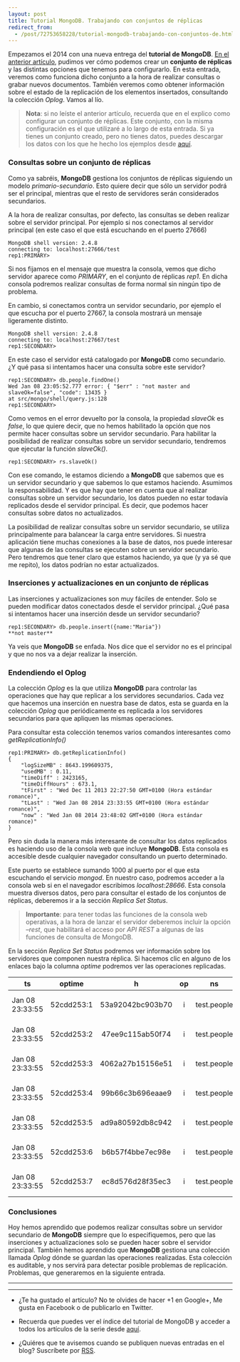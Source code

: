 ```yaml
---
layout: post
title: Tutorial MongoDB. Trabajando con conjuntos de réplicas
redirect_from:
  - /post/72753658228/tutorial-mongodb-trabajando-con-conjuntos-de.html
---
```


<p>Empezamos el 2014 con una nueva entrega del <strong>tutorial de MongoDB</strong>. <a href="http://www.charlascylon.com/post/69774579592/tutorial-mongodb-creacion-configuracion-replicas" title="Link a entrada sobre configuración de réplicas">En el anterior artículo</a>, pudimos ver cómo podemos crear un 
<strong>conjunto de réplicas</strong> y las distintas opciones que tenemos para configurarlo. En esta entrada, veremos como funciona dicho conjunto a la hora de realizar consultas o grabar nuevos documentos. También veremos como obtener información sobre el estado de la replicación de los elementos insertados, consultando la colección <em>Oplog</em>. Vamos al lío.</p>

<blockquote>
  <p><strong>Nota</strong>: si no leíste el anterior artículo, recuerda que en el explico como configurar un conjunto de réplicas. Este conjunto, con la misma configuración es el que utilizaré a lo largo de esta entrada. Si ya tienes un conjunto creado, pero no tienes datos, puedes descargar los datos con los que he hecho los ejemplos desde <a href="https://skydrive.live.com/download?resid=1F8D7C58B1FC74AE%211168" title="Descarga de conjunto de datos">aquí</a>.</p>
</blockquote>

<h3>Consultas sobre un conjunto de réplicas</h3>

<p>Como ya sabréis, <strong>MongoDB</strong> gestiona los conjuntos de réplicas siguiendo un modelo <em>primario-secundario</em>. Esto quiere decir que sólo un servidor podrá ser el principal, mientras que el resto de servidores serán considerados secundarios.</p>

<p>A la hora de realizar consultas, por defecto, las consultas se deben realizar sobre el servidor principal. Por ejemplo si nos conectamos al servidor principal (en este caso el que está escuchando en el puerto 27666)</p>

<pre><code>MongoDB shell version: 2.4.8
connecting to: localhost:27666/test
rep1:PRIMARY&gt;
</code></pre>

<p>Si nos fijamos en el mensaje que muestra la consola, vemos que dicho servidor aparece como <em>PRIMARY</em>, en el conjunto de réplicas <em>rep1</em>. En dicha consola podremos realizar consultas de forma normal sin ningún tipo de problema.</p>

<p>En cambio, si conectamos contra un servidor secundario, por ejemplo el que escucha por el puerto 27667, la consola mostrará un mensaje ligeramente distinto.</p>

<pre><code>MongoDB shell version: 2.4.8
connecting to: localhost:27667/test
rep1:SECONDARY&gt;
</code></pre>

<p>En este caso el servidor está catalogado por <strong>MongoDB</strong> como secundario. ¿Y qué pasa si intentamos hacer una consulta sobre este servidor?</p>

<pre><code>rep1:SECONDARY&gt; db.people.findOne()
Wed Jan 08 23:05:52.777 error: { "$err" : "not master and slaveOk=false", "code": 13435 } 
at src/mongo/shell/query.js:128
rep1:SECONDARY&gt;
</code></pre>

<p>Como vemos en el error devuelto por la consola, la propiedad <em>slaveOk</em> es <em>false</em>, lo que quiere decir, que no hemos habilitado la opción que nos permite hacer consultas sobre un servidor secundario. Para habilitar la posibilidad de realizar consultas sobre un servidor secundario, tendremos que ejecutar la  función <em>slaveOk()</em>.</p>

<pre><code>rep1:SECONDARY&gt; rs.slaveOk()
</code></pre>

<p>Con ese comando, le estamos diciendo a <strong>MongoDB</strong> que sabemos que es un servidor secundario y que sabemos lo que estamos haciendo. Asumimos la responsabilidad. Y es que hay que tener en cuenta que al realizar consultas sobre un servidor secundario, los datos pueden no estar todavía replicados desde el servidor principal. Es decir, que podemos hacer consultas sobre datos no actualizados.</p>

<p>La posibilidad de realizar consultas sobre un servidor secundario, se utiliza principalmente para balancear la carga entre servidores. Si nuestra aplicación tiene muchas conexiones a la base de datos, nos puede interesar que algunas de las consultas se ejecuten sobre un servidor secundario. Pero tendremos que tener claro que estamos haciendo, ya que (y ya sé que me repito), los datos podrían no estar actualizados.</p>

<h3>Inserciones y actualizaciones en un conjunto de réplicas</h3>

<p>Las inserciones y actualizaciones son muy fáciles de entender. Solo se pueden modificar datos conectados desde el servidor principal. ¿Qué pasa si intentamos hacer una inserción desde un servidor secundario?</p>

<pre><code>rep1:SECONDARY&gt; db.people.insert({name:"Maria"})
**not master**
</code></pre>

<p>Ya veis que <strong>MongoDB</strong> se enfada. Nos dice que el servidor no es el principal y que no nos va a dejar realizar la inserción.</p>

<h3>Endendiendo el Oplog</h3>

<p>La colección <em>Oplog</em> es la que utiliza <strong>MongoDB</strong> para controlar las operaciones que hay que replicar a los servidores secundarios. Cada vez que hacemos una inserción en nuestra base de datos, esta se guarda en la colección <em>Oplog</em> que periódicamente es replicada a los servidores secundarios para que apliquen las mismas operaciones.</p>

<p>Para consultar esta colección tenemos varios comandos interesantes como <em>getReplicationInfo()</em></p>

<pre><code>rep1:PRIMARY&gt; db.getReplicationInfo()
{
    "logSizeMB" : 8643.199609375,
    "usedMB" : 0.11,
    "timeDiff" : 2423165,
    "timeDiffHours" : 673.1,
    "tFirst" : "Wed Dec 11 2013 22:27:50 GMT+0100 (Hora estándar romance)",
    "tLast" : "Wed Jan 08 2014 23:33:55 GMT+0100 (Hora estándar romance)",
    "now" : "Wed Jan 08 2014 23:48:02 GMT+0100 (Hora estándar romance)"
}
</code></pre>

<p>Pero sin duda la manera más interesante de consultar los datos replicados es haciendo uso de la consola web que incluye <strong>MongoDB</strong>. Esta consola es accesible desde cualquier navegador consultando un puerto determinado.</p>

<p>Este puerto se establece sumando 1000 al puerto por el que esta escuchando el servicio <em>mongod</em>. En nuestro caso, podremos acceder a la consola web si en el navegador escribimos <em>localhost:28666</em>. Esta consola muestra diversos datos, pero para consultar el estado de los conjuntos de réplicas, deberemos ir a la sección <em>Replica Set Status</em>.</p>

<blockquote>
  <p><strong>Importante</strong>: para tener todas las funciones de la consola web operativas, a la hora de lanzar el servidor deberemos incluir la opción <em>&ndash;rest</em>, que habilitará el acceso por <em>API REST</em> a algunas de las funciones de consulta de MongoDB.</p>
</blockquote>

<p>En la sección <em>Replica Set Status</em> podremos ver información sobre los servidores que componen nuestra réplica. Si hacemos clic en alguno de los enlaces bajo la columna <em>optime</em> podremos ver las operaciones replicadas.</p>

<table><thead><tr><th>ts</th>
  <th align="center">optime</th>
  <th align="center">h</th>
  <th align="center">op</th>
  <th align="center">ns</th>
  <th align="center">rest</th>
</tr></thead><tbody><tr><td>Jan 08 23:33:55</td>
  <td align="center">52cdd253:1</td>
  <td align="center">53a92042bc903b70</td>
  <td align="center">i</td>
  <td align="center">test.people</td>
  <td align="center">v: 2 o: { _id: ObjectId(&lsquo;52cdd253ecea9b0557deb2bc&rsquo;), personId: 0.0 }</td>
</tr><tr><td>Jan 08 23:33:55</td>
  <td align="center">52cdd253:2</td>
  <td align="center">47ee9c115ab50f74</td>
  <td align="center">i</td>
  <td align="center">test.people</td>
  <td align="center">v: 2 o: { _id: ObjectId('52cdd253ecea9b0557deb2bd&rsquo;), personId: 1.0 }</td>
</tr><tr><td>Jan 08 23:33:55</td>
  <td align="center">52cdd253:3</td>
  <td align="center">4062a27b15156e51</td>
  <td align="center">i</td>
  <td align="center">test.people</td>
  <td align="center">v: 2 o: { _id: ObjectId('52cdd253ecea9b0557deb2be&rsquo;), personId: 2.0 }</td>
</tr><tr><td>Jan 08 23:33:55</td>
  <td align="center">52cdd253:4</td>
  <td align="center">99b66c3b696eaae9</td>
  <td align="center">i</td>
  <td align="center">test.people</td>
  <td align="center">v: 2 o: { _id: ObjectId('52cdd253ecea9b0557deb2bf&rsquo;), personId: 3.0 }</td>
</tr><tr><td>Jan 08 23:33:55</td>
  <td align="center">52cdd253:5</td>
  <td align="center">ad9a80592db8c942</td>
  <td align="center">i</td>
  <td align="center">test.people</td>
  <td align="center">v: 2 o: { _id: ObjectId('52cdd253ecea9b0557deb2c0&rsquo;), personId: 4.0 }</td>
</tr><tr><td>Jan 08 23:33:55</td>
  <td align="center">52cdd253:6</td>
  <td align="center">b6b57f4bbe7ec98e</td>
  <td align="center">i</td>
  <td align="center">test.people</td>
  <td align="center">v: 2 o: { _id: ObjectId('52cdd253ecea9b0557deb2c1&rsquo;), personId: 5.0 }</td>
</tr><tr><td>Jan 08 23:33:55</td>
  <td align="center">52cdd253:7</td>
  <td align="center">ec8d576d28f35ec3</td>
  <td align="center">i</td>
  <td align="center">test.people</td>
  <td align="center">v: 2 o: { _id: ObjectId('52cdd253ecea9b0557deb2c2&rsquo;), personId: 6.0 }</td>
</tr></tbody></table><h3>Conclusiones</h3>

<p>Hoy hemos aprendido que podemos realizar consultas sobre un servidor secundario de <strong>MongoDB</strong> siempre que lo especifiquemos, pero que las inserciones y actualizaciones solo se pueden hacer sobre el servidor principal. También hemos aprendido que <strong>MongoDB</strong> gestiona una colección llamada <em>Oplog</em> dónde se guardan las operaciones realizadas. Esta colección es auditable, y nos servirá para detectar posible problemas de replicación. Problemas, que generaremos en la siguiente entrada.</p>

<hr><hr><ul><li><p>¿Te ha gustado el artículo? No te olvides de hacer +1 en Google+, Me gusta en Facebook o de publicarlo en Twitter.</p></li>
<li><p>Recuerda que puedes ver el índice del tutorial de MongoDB y acceder a todos los artículos de la serie desde <a href="http://www.charlascylon.com/mongodb" title="Enlace a página principal del tutorial">aquí</a>.</p></li>
<li><p>¿Quiéres que te avisemos cuando se publiquen nuevas entradas en el blog? Suscríbete por <a href="feed://www.charlascylon.com/rss" title="Suscripción RSS">RSS</a>.</p></li>
</ul>
